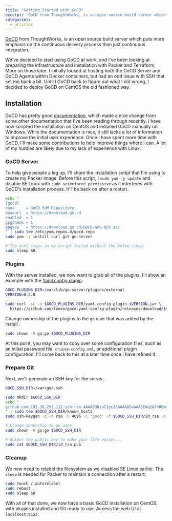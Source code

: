 ```yaml
---
title: "Getting Started with GoCD"
excerpt: "GoCD from ThoughtWorks, is an open source build server which puts more emphasis on the continuous delivery process than just continuous integration."
categories:
  - articles
---
```


[GoCD][1] from ThoughtWorks, is an open source build server which puts more
emphasis on the continuous delivery process than just continuous integration.

We've decided to start using GoCD at work, and I've been looking at preparing
the infrastructure and installation with Packer and Terraform; More on those later.
I initially looked at hosting both the GoCD Server and GoCD Agents within Docker
containers, but had an odd issue with SSH that set me back a bit.
Until I GoCD back to figure out what I did wrong, I decided to deploy GoCD on CentOS
the old fashioned way.

## Installation

GoCD has pretty good [documentation][2], which made a nice change from some other
documentation that I've been reading through recently. I have now scripted the
installation on CentOS and installed GoCD manually on Windows.
While the documentation is nice, it still lacks a lot of information to improve
the initial user experience. Once I have spent more time with GoCD,
I'll make some contributions to help improve things where I can.
A lot of my hurdles are likely due to my lack of experience with Linux.

### GoCD Server

To help give people a leg up, I'll share the installation script that I'm using
to create my Packer image. Before this script, I `sudo yum -y update` and
disable SE Linux with `sudo setenforce permissive` as it interferes with GoCD's
installation process. It'll be back on after a restart.

```sh
echo "
[gocd]
name     = GoCD YUM Repository
baseurl  = https://download.go.cd
enabled  = 1
gpgcheck = 1
gpgkey   = https://download.go.cd/GOCD-GPG-KEY.asc
" | sudo tee /etc/yum.repos.d/gocd.repo
sudo yum -y install curl git go-server

# The next steps in my script failed without the below sleep.
sudo sleep 60
```

### Plugins

With the server installed, we now want to grab all of the plugins.
I'll show an example with the [Yaml config plugin][3].

```sh
GOCD_PLUGINS_DIR=/var/lib/go-server/plugins/external
VERSION=0.2.0

sudo curl -sL -o $GOCD_PLUGINS_DIR/yaml-config-plugin-$VERSION.jar \
  https://github.com/tomzo/gocd-yaml-config-plugin/releases/download/$VERSION/yaml-config-plugin-$VERSION.jar
```

Change ownership of the plugins to the `go` user that was added by the install.

```sh
sudo chown -R go:go $GOCD_PLUGINS_DIR
```

At this point, you may want to copy over some configuration files,
such as an initial password file, `cruise-config.xml`, or additional plugin
configuration. I'll come back to this at a later time once I have refined it.

### Prepare Git

Next, we'll generate an SSH key for the server.

```sh
GOCD_SSH_DIR=/var/go/.ssh

sudo mkdir $GOCD_SSH_DIR
echo "
github.com,192.30.253.112 ssh-rsa AAAAB3NzaC1yc2EAAAABIwAAAQEAq2A7hRGmdnm9tUDbO9IDSwBK6TbQa+PXYPCPy6rbTrTtw7PHkccKrpp0yVhp5HdEIcKr6pLlVDBfOLX9QUsyCOV0wzfjIJNlGEYsdlLJizHhbn2mUjvSAHQqZETYP81eFzLQNnPHt4EVVUh7VfDESU84KezmD5QlWpXLmvU31/yMf+Se8xhHTvKSCZIFImWwoG6mbUoWf9nzpIoaSjB+weqqUUmpaaasXVal72J+UX2B+2RPW3RcT0eOzQgqlJL3RKrTJvdsjE3JEAvGq3lGHSZXy28G3skua2SmVi/w4yCE6gbODqnTWlg7+wC604ydGXA8VJiS5ap43JXiUFFAaQ==
" | sudo tee $GOCD_SSH_DIR/known_hosts
sudo ssh-keygen -q -t rsa -b 4096 -C "gocd" -f $GOCD_SSH_DIR/id_rsa -N ''

# Change ownership to go user.
sudo chown -R go:go $GOCD_SSH_DIR

# Output the public key to make your life easier...
sudo cat $GOCD_SSH_DIR/id_rsa.pub
```

### Cleanup

We now need to relabel the filesystem as we disabled SE Linux earlier.
The `sleep` is needed for Packer to maintain a connection after a restart.

```sh
sudo touch /.autorelabel
sudo reboot
sudo sleep 60
```

With all of that done, we now have a basic GoCD installation on CentOS,
with plugins installed and Git ready to use.
Access the web UI at `localhost:8153`.

<!-- References -->
[1]:  https://www.go.cd/ "GoCD"
[2]:  https://docs.go.cd/current/ "GoCD Documentation"
[3]:  https://github.com/tomzo/gocd-yaml-config-plugin "Yaml Config Plugin"
